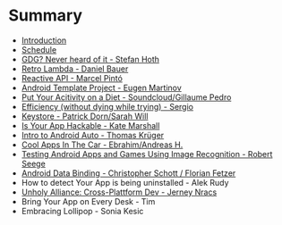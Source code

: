 # Summary

* [Introduction](README.md)
* [Schedule](schedule.md)
* [GDG? Never heard of it - Stefan Hoth](gdg_never_heard_of_it_-_stefan_hoth.md)
* [Retro Lambda - Daniel Bauer](retro_lambda_-_daniel_bauer.md)
* [Reactive API - Marcel Pintó](reactive_api_-_marcel_pinto.md)
* [Android Template Project - Eugen Martinov](android_template_project_-_eugen_martinov.md)
* [Put Your Acitivity on a Diet - Soundcloud/Gillaume Pedro](put_your_acitivity_on_a_diet_-_soundcloudgillaume_pedro.md)
* [Efficiency (without dying while trying) - Sergio](efficiency_without_dying_while_trying_-_sergio.md)
* [Keystore - Patrick Dorn/Sarah Will](keystore_-_patrick_dornsarah_will.md)
* [Is Your App Hackable - Kate Marshall](is_your_app_hackable_-_kate_marshall.md)
* [Intro to Android Auto - Thomas Krüger](intro_to_android_auto_-_thomas_kruger.md)
* [Cool Apps In The Car - Ebrahim/Andreas H.](cool_apps_in_the_car_-_ebrahimandreas_h.md)
* [Testing Android Apps and Games Using Image Recognition - Robert Seege](testing_android_apps_and_games_using_image_recognition_-_robert_seege.md)
* [Android Data Binding - Christopher Schott / Florian Fetzer](android_data_binding_-_christopher_schott__florian_fetzer.md)
* How to detect Your App is being uninstalled - Alek Rudy
* [Unholy Alliance: Cross-Plattform Dev - Jerney Nracs](unholy_alliance_cross-plattform_dev_-_jerney_nracs.md)
* Bring Your App on Every Desk - Tim
* Embracing Lollipop - Sonia Kesic

